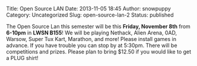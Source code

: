 Title: Open Source LAN
Date: 2013-11-05 18:45
Author: snowpuppy
Category: Uncategorized
Slug: open-source-lan-2
Status: published

The Open Source Lan this semester will be this **Friday, November 8th**
from **6-10pm** in **LWSN B155**! We will be playing Nethack, Alien
Arena, 0AD, Warsow, Super Tux Kart, Marathon, and more! Please install
games in advance. If you have trouble you can stop by at 5:30pm. There
will be competitions and prizes. Please plan to bring \$12.50 if you
would like to get a PLUG shirt!
